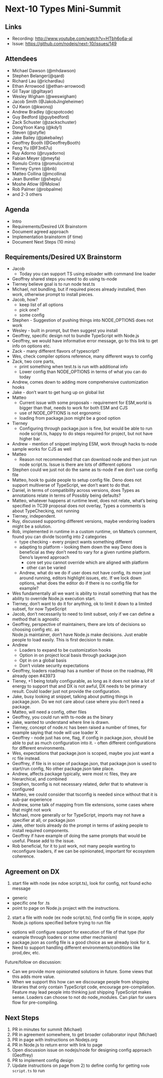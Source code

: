 # Next-10 Types Mini-Summit

## Links

* Recording: <http://www.youtube.com/watch?v=HTbh6o6a-aI>
* Issue: <https://github.com/nodejs/next-10/issues/149>

## Attendees

* Michael Dawson (@mhdawson)
* Stephen Belanger(@qard)
* Richard Lau (@richardlau)
* Ethan Arrowood (@ethan-arrowood)
* Gil Tayar (@giltayar)
* Wesley Wigham (@weswigham)
* Jacob Smith (@JakobJingleheimer)
* OJ Kwon (@kwonoj)
* Andrew Bradley (@cspotcode)
* Guy Bedford (@guybedford)
* Zack Schuster (@zackschuster)
* DongYoon Kang (@kdy1)
* Steven (@styfle)
* Jake Bailey (@jakebailey)
* Geoffrey Booth (@GeoffreyBooth)
* Feng Yu (@F3n67u)
* Ruy Adorno (@ruyadorno)
* Fabian Meyer (@meyfa)
* Romulo Cintra (@romulocintra)
* Tierney Cyren (@bnb)
* Matteo Collina (@mcollina)
* Jean Burellier (@sheplu)
* Moshe Atlow (@Molow)
* Rob Palmer (@robpalme)
* and 2-3 others

## Agenda

* Intro
* Requirements/Desired UX Brainstorm
* Document agreed approach
* Implementation brainstorm (if time)
* Document Next Steps (10 mins)

## Requirements/Desired UX Brainstorm

* Jacob
  * Today you can support TS using esloader with command line loader
* Geoffrey shared steps you need to do using ts-node
* Tierney believe goal is to run node test.ts
* Michael, not bundling, but if required pieces already installed, then work, otherwise
  prompt to install pieces.
* Jacob, how?
  * keep list of all options
  * pick one?
  * some config
* Stephen - Suggestion of pushing things into NODE_OPTIONS does not work
* Wesley - built in prompt, but then suggest you install
* Geoffrey, specific design not to bundle TypeScript with Node.js
* Geoffrey, we would have informative error message, go to this link to get info on
  options etc.
* Zack - many different flavors of typescript?
* Wes, check compiler options reference, many different ways to config
* Zack, two core parts,
  * print something when test.ts is run with additional info
  * Lower config than NODE_OPTIONS in terms of what you can do today
* Andrew, comes down to adding more comprehensive customization hooks
* Jake - don’t want to get hung up on global list
* Matteo
  * Current issue with some proposals - requirement for ESM,world is bigger than that, needs to work for both ESM and CJS
  * use of NODE_OPTIONS is not ergonomic
  * loading from package.json might be a good option
* Tierney
  * Configuring through package.json is fine, but would be able to run node script.ts,
    happy to do steps required for project, but not have higher bar.
* Andrew - mention of snippet implying ESM, work through hacks ts-node sample works for CJS
  as well
* Matteo
  * Reason not recommended that can download node and then just run node script.ts. Issue
    is there are lots of different options
* Stephen could we just not do the same as ts-node if we don’t use config file
* Matteo, hook to guide people to setup config file. Deno does not support multiverse of
  TypeScript, we don’t want to do that.
* Daniel, in terms of compatibility across versions, does Types as annotations relate in terms of
  Possibly being defaults?
* Matteo, whatever happens at runtime level, does not relate, what’s being specified in TC39
  proposal  does not overlay, Types a comments is about TypeChecking, not running
* Tierney, independent.
* Ruy, discussed supporting different versions, maybe vendoring loaders might be a solution.
* Rob, implemented in runtime in a custom runtime, on Matteo’s comment, found you can divide tsconfig into 2 categories
  * type checking - every project wants something different
  * adapting to platform - looking them down the way Deno does is beneficial as they don’t need
    to vary for a given runtime platform. Deno’s layered approach
    * core set you cannot override which are aligned with platform
    * other can be varied
  * Andrew, what do we do if user does not have config, its more just around running, editors
    highlight issues, etc.  If we lock down options, what does the editor do if there is no config
    file for example?
* Wes fundamentally all we want is ability to install something that has the ability to override
  Node.js execution start.
* Tierney, don’t want to do it for anything, ok to limit it down to a limited subset, for now TypeScript
* Jacob, don’t necessarily to need to limit subset, only if we can define a method that is agnostic
* Geoffrey, perspective of maintainers, there are lots of decisions so choosing config etc. as  
  Node.js maintainer, don’t have Node.js make decisions. Just enable people to load easily.
  This is first decision to make.
* Andrew
  * Loaders to expand to be customization hooks
  * Option in on project local basis through package.json
  * Opt in on a global basis
  * Don’t violate security expectations
* Geoffrey, loaders roadmap has a number of those on the roadmap, PR already open #43973
* Tieney, +1 being totally configurable, as long as it does not take a lot of energy to
  support that and DX is not awful, DX needs to be primary result. Could loader just not provide
  the configuration.
* Jake, busy looking at snippet, talking about putting things in package.json.  Do we not care
  about case where you don’t need a package.
* Matteo, will need a config, other files
* Geoffrey, you could run with ts-node as the binary
* Jake, wanted to understand where line is drawn.
* Tierney, concept of node.rc has been raised a number of times, for example saying that node
  will use loader X
* Geoffrey - node just has one, flag, if config in package.json, should be able to put as much
  configuration into it. - often different configurations for different environments.
* Wes, expectations that package.json is scoped, maybe you just want a rc file instead.
* Geoffrey, if file is in scope of package.json, that package.json is used to start/run config,
  No other package.json take place.
* Andrew, affects package typically, were most rc files, they are hierarchical, and combined
* Stephen, tsconfig is not necessary related, defer that to whatever is configured
* Matteo, we could consider that tsconfig is needed since without that it is sub-par experience
* Andrew, some talk of mapping from file extensions, some cases where that might not work
* Michael, more generally or for TypeScript, imports may not have a specifier at all, or
  package.json
* Jake, other tools already do the prompt in terms of asking people to install required components.
* Geoffrey if have example of doing the same prompts that would be useful. Please add to the issue.
* Rob beneficial, for it to just work, not many people wanting to reconfigure loaders, if we
  can be opinionated, important for ecosystem coherence.

## Agreement on DX 
1. start file with node (ex ndoe script.ts), look for config, not found echo message
  * generic
  * specific one for .ts
  * point to page on Node.js project with the instructions.

2. start a file with node (ex node script.ts), find config file in scope, apply Node.js
  options specified before trying to run file
  * options will configure support for execution of file of that type (for example
    through loaders or some other mechanism)
  * package.json as config file is a good choice as we already look for it.
  * Need to support handling different environments/conditions like prod,dev, etc.

Future/follow on discussion:

* Can we provide more opinionated solutions in future. Some views that this adds more value.
* When we support this how can we discourage people from shipping libraries that only contain
  TypeScript code, encourage pre-compilation. Feature may lead people into thinking just
  shipping TypeScript makes sense. Loaders can choose to not do node_modules. Can plan for
  users flow for pre-compiling.

## Next Steps

1. PR in minutes for summit (Michael)
1. PR in agreement somewhere, to get broader collaborator input (Michael)
1. PR in page with instructions on Nodejs.org
1. PR in Node.js to return error with link to page
1. Open discussion issue on nodejs/node for designing config approach (Geoffrey)
1. PR to implement config design
1. Update instructions on page from 2) to define config for getting `node script.ts` to run
